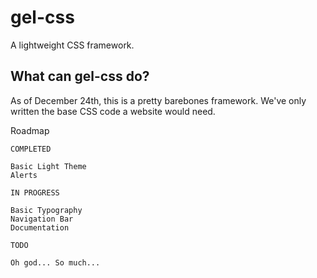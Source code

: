 # gel-css
A lightweight CSS framework.

## What can gel-css do?

As of December 24th, this is a pretty barebones framework.
We've only written the base CSS code a website would need.

Roadmap
```
COMPLETED

Basic Light Theme
Alerts

IN PROGRESS

Basic Typography
Navigation Bar
Documentation

TODO

Oh god... So much...
```